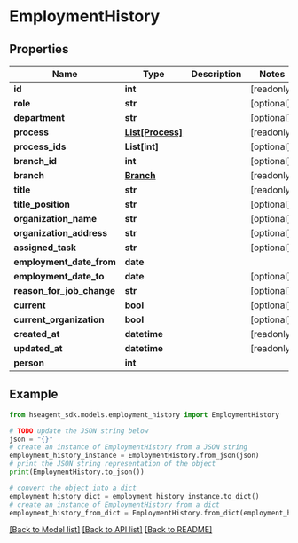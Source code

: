 # EmploymentHistory


## Properties

Name | Type | Description | Notes
------------ | ------------- | ------------- | -------------
**id** | **int** |  | [readonly] 
**role** | **str** |  | [optional] 
**department** | **str** |  | [optional] 
**process** | [**List[Process]**](Process.md) |  | [readonly] 
**process_ids** | **List[int]** |  | [optional] 
**branch_id** | **int** |  | [optional] 
**branch** | [**Branch**](Branch.md) |  | [readonly] 
**title** | **str** |  | [readonly] 
**title_position** | **str** |  | [optional] 
**organization_name** | **str** |  | [optional] 
**organization_address** | **str** |  | [optional] 
**assigned_task** | **str** |  | [optional] 
**employment_date_from** | **date** |  | 
**employment_date_to** | **date** |  | [optional] 
**reason_for_job_change** | **str** |  | [optional] 
**current** | **bool** |  | [optional] 
**current_organization** | **bool** |  | [optional] 
**created_at** | **datetime** |  | [readonly] 
**updated_at** | **datetime** |  | [readonly] 
**person** | **int** |  | 

## Example

```python
from hseagent_sdk.models.employment_history import EmploymentHistory

# TODO update the JSON string below
json = "{}"
# create an instance of EmploymentHistory from a JSON string
employment_history_instance = EmploymentHistory.from_json(json)
# print the JSON string representation of the object
print(EmploymentHistory.to_json())

# convert the object into a dict
employment_history_dict = employment_history_instance.to_dict()
# create an instance of EmploymentHistory from a dict
employment_history_from_dict = EmploymentHistory.from_dict(employment_history_dict)
```
[[Back to Model list]](../README.md#documentation-for-models) [[Back to API list]](../README.md#documentation-for-api-endpoints) [[Back to README]](../README.md)


